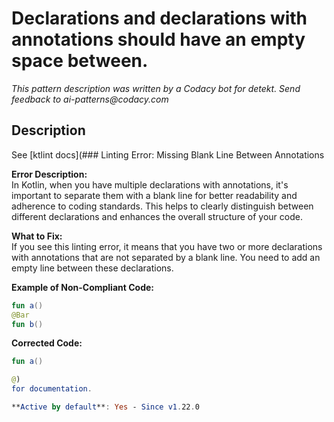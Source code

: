 # Declarations and declarations with annotations should have an empty space between.

_This pattern description was written by a Codacy bot for detekt. Send feedback to ai-patterns@codacy.com_

## Description

See [ktlint docs](### Linting Error: Missing Blank Line Between Annotations

**Error Description:**  
In Kotlin, when you have multiple declarations with annotations, it's important to separate them with a blank line for better readability and adherence to coding standards. This helps to clearly distinguish between different declarations and enhances the overall structure of your code.

**What to Fix:**  
If you see this linting error, it means that you have two or more declarations with annotations that are not separated by a blank line. You need to add an empty line between these declarations.

**Example of Non-Compliant Code:**
```kotlin
fun a() 
@Bar
fun b() 
```

**Corrected Code:**
```kotlin
fun a() 

@)
for documentation.

**Active by default**: Yes - Since v1.22.0 
